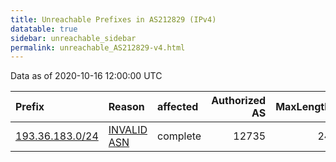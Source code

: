 ```yaml
---
title: Unreachable Prefixes in AS212829 (IPv4)
datatable: true
sidebar: unreachable_sidebar
permalink: unreachable_AS212829-v4.html
---
```


Data as of 2020-10-16 12:00:00 UTC


<div class="datatable-begin"></div>

| Prefix                                                   | Reason                                                                                                  | affected   |   Authorized AS |   MaxLength | Anchor                                         |   unreachable /24s |
|:---------------------------------------------------------|:--------------------------------------------------------------------------------------------------------|:-----------|----------------:|------------:|:-----------------------------------------------|-------------------:|
| [193.36.183.0/24](https://stat.ripe.net/193.36.183.0/24) | [INVALID ASN](https://rpki-validator.ripe.net/announcement-preview?asn=AS212829&prefix=193.36.183.0/24) | complete   |           12735 |          24 | [RIPE](unreachable_RIPE_NCC_RPKI_Root-v4.html) |                  1 |

<div class="datatable-end"></div>